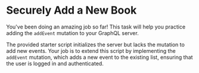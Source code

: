 # Securely Add a New Book

You've been doing an amazing job so far! This task will help you practice adding the `addEvent` mutation to your GraphQL server.

The provided starter script initializes the server but lacks the mutation to add new events. Your job is to extend this script by implementing the `addEvent` mutation, which adds a new event to the existing list, ensuring that the user is logged in and authenticated.